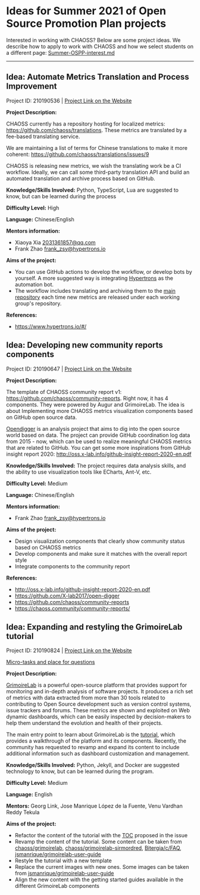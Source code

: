 # Ideas for Summer 2021 of Open Source Promotion Plan projects

Interested in working with CHAOSS? Below are some project ideas. We describe how to apply to work with CHAOSS and how we select students on a different page: [Summer-OSPP-interest.md](./Summer-OSPP-interest.md)

---

## Idea: Automate Metrics Translation and Process Improvement

Project ID: 210190536 | [Project Link on the Website](https://summer.iscas.ac.cn/#/org/prodetail/210190536?lang=en)

**Project Description:**

CHAOSS currently has a repository hosting for localized metrics: https://github.com/chaoss/translations. These metrics are translated by a fee-based translating service. 

We are maintaining a list of terms for Chinese translations to make it more coherent: https://github.com/chaoss/translations/issues/9 

CHAOSS is releasing new metrics, we wish the translating work be a CI workflow. Ideally, we can call some third-party translation API and build an automated translation and archive process based on GitHub. 

**Knowledge/Skills Involved:** Python, TypeScript, Lua are suggested to know, but can be learned during the process

**Difficulty Level:** High

**Language:** Chinese/English

**Mentors information:**
- Xiaoya Xia <2031361857@qq.com>
- Frank Zhao <frank_zsy@hypertrons.io>

**Aims of the project:**
- You can use GitHub actions to develop the workflow, or develop bots by yourself. A more suggested way is integrating [Hypertrons](https://www.hypertrons.io/#/) as the automation bot.
- The workflow includes translating and archiving them to the [main repository](https://github.com/chaoss/translations) each time new metrics are released under each working group's repository.

**References:**
- https://www.hypertrons.io/#/


## Idea: Developing new community reports components

Project ID: 210190647 | [Project Link on the Website](https://summer.iscas.ac.cn/#/org/prodetail/210190647?lang=en)

**Project Description:**

The template of CHAOSS community report v1: https://github.com/chaoss/community-reports. Right now, it has 4 components. They were powered by Augur and GrimoireLab. The idea is about Implementing more CHAOSS metrics visualization components based on GitHub open source data. 

[Opendigger](https://github.com/X-lab2017/open-digger) is an analysis project that aims to dig into the open source world based on data. The project can provide GitHub coordination log data from 2015 - now, which can be used to realize meaningful CHAOSS metrics that are related to GitHub. You can get some more inspirations from GitHub insight report 2020: http://oss.x-lab.info/github-insight-report-2020-en.pdf

**Knowledge/Skills Involved:** The project requires data analysis skills, and the ability to use visualization tools like ECharts, Ant-V, etc.

**Difficulty Level:** Medium

**Language:** Chinese/English

**Mentors information:** 
- Frank Zhao <frank_zsy@hypertrons.io>

**Aims of the project:**
- Design visualization components that clearly show community status based on CHAOSS metrics
- Develop components and make sure it matches with the overall report style
- Integrate components to the community report

**References:**
- http://oss.x-lab.info/github-insight-report-2020-en.pdf
- https://github.com/X-lab2017/open-digger 
- https://github.com/chaoss/community-reports
- https://chaoss.community/community-reports/ 


## Idea: Expanding and restyling the GrimoireLab tutorial

Project ID: 210190824 | [Project Link on the Website](https://summer.iscas.ac.cn/#/org/prodetail/210190824?lang=en)

[Micro-tasks and place for questions](https://github.com/chaoss/grimoirelab/issues/433)

**Project Description:**

[GrimoireLab](https://chaoss.github.io/grimoirelab) is a powerful open-source platform that provides support for monitoring and in-depth analysis of software projects. It produces a rich set of metrics with data extracted from more than 30 tools related to contributing to Open Source development such as version control systems, issue trackers and forums. These metrics are shown and exploited on Web dynamic dashboards, which can be easily inspected by decision-makers to help them understand the evolution and health of their projects.

The main entry point to learn about GrimoireLab is the [tutorial](https://chaoss.github.io/grimoirelab-tutorial), which provides a walkthrough of the platform and its components. Recently, the community has requested to revamp and expand its content to include additional information such as dashboard customization and management.

**Knowledge/Skills Involved:** Python, Jekyll, and Docker are suggested technology to know, but can be learned during the program.

**Difficulty Level:** Medium

**Language:** English

**Mentors:** Georg Link, Jose Manrique López de la Fuente, Venu Vardhan Reddy Tekula

**Aims of the project:**
- Refactor the content of the tutorial with the [TOC](https://github.com/chaoss/grimoirelab-tutorial/issues/104) proposed in the issue
- Revamp the content of the tutorial. Some content can be taken from [chaoss/grimoirelab](https://github.com/chaoss/grimoirelab#getting-started), [chaoss/grimoirelab-sirmordred](https://github.com/chaoss/grimoirelab-sirmordred#sirmordred-), [Bitergia/c/FAQ](https://gitlab.com/Bitergia/c/FAQ), [jsmanrique/grimoirelab-user-guide](https://github.com/jsmanrique/grimoirelab-user-guide)
- Restyle the tutorial with a new template
- Replace the current images with new ones. Some images can be taken from [jsmanrique/grimoirelab-user-guide](https://github.com/jsmanrique/grimoirelab-user-guide)
- Align the new content with the getting started guides available in the different GrimoireLab components
